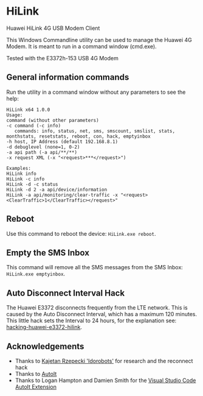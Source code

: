 # HiLink
Huawei HiLink 4G USB Modem Client

This Windows Commandline utility can be used to manage the Huawei 4G Modem.
It is meant to run in a command window (cmd.exe).

Tested with the E3372h-153 USB 4G Modem

## General information commands
Run the utility in a command window without any parameters to see the help:

    HiLink x64 1.0.0                                                                                                    
    Usage:                                                                                                              
    command (without other parameters)                                                                                  
    -c command (-c info)                                                                                                
       commands: info, status, net, sms, smscount, smslist, stats, monthstats, resetstats, reboot, con, hack, emptyinbox
    -h host, IP Address (default 192.168.8.1)                                                                           
    -d debuglevel (none=1, 0-2)                                                                                         
    -a api path (-a api/**/**)                                                                                          
    -x request XML (-x "<request>***</request>")                                                                        
                                                                                                                        
    Examples:                                                                                                           
    HiLink info                                                                                                         
    HiLink -c info                                                                                                      
    HiLink -d -c status                                                                                                 
    HiLink -d 2 -a api/device/information                                                                               
    HiLink -a api/monitoring/clear-traffic -x "<request><ClearTraffic>1</ClearTraffic></request>"                       

## Reboot
Use this command to reboot the device: `HiLink.exe reboot`.

## Empty the SMS Inbox
This command will remove all the SMS messages from the SMS Inbox: `HiLink.exe emptyinbox`.

## Auto Disconnect Interval Hack

The Huawei E3372 disconnects frequently from the LTE network. This is caused by the Auto Disconnect Interval, which has a maximum 120 minutes. This little hack sets the Interval to 24 hours, for the explanation see: 
[hacking-huawei-e3372-hilink](https://blog.idorobots.org/entries/hacking-huawei-e3372-hilink..html).

## Acknowledgements

* Thanks to [Kajetan Rzepecki 'Idorobots'](https://github.com/Idorobots) for research and the reconnect hack
* Thanks to [AutoIt](https://www.autoitscript.com)
* Thanks to Logan Hampton and Damien Smith for the [Visual Studio Code AutoIt Extension](https://github.com/loganch/AutoIt-VSCode)
